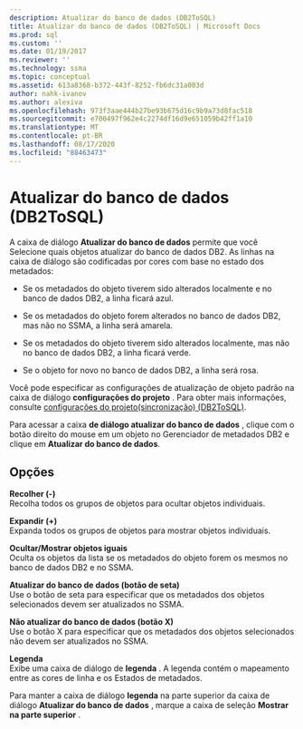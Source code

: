 ```yaml
---
description: Atualizar do banco de dados (DB2ToSQL)
title: Atualizar do banco de dados (DB2ToSQL) | Microsoft Docs
ms.prod: sql
ms.custom: ''
ms.date: 01/19/2017
ms.reviewer: ''
ms.technology: ssma
ms.topic: conceptual
ms.assetid: 613a8368-b372-443f-8252-fb6dc31a003d
author: nahk-ivanov
ms.author: alexiva
ms.openlocfilehash: 973f3aae444b27be93b675d16c9b9a73d8fac518
ms.sourcegitcommit: e700497f962e4c2274df16d9e651059b42ff1a10
ms.translationtype: MT
ms.contentlocale: pt-BR
ms.lasthandoff: 08/17/2020
ms.locfileid: "88463473"
---
```

# <a name="refresh-from-database-db2tosql"></a>Atualizar do banco de dados (DB2ToSQL)
A caixa de diálogo **Atualizar do banco de dados** permite que você Selecione quais objetos atualizar do banco de dados DB2. As linhas na caixa de diálogo são codificadas por cores com base no estado dos metadados:  
  
-   Se os metadados do objeto tiverem sido alterados localmente e no banco de dados DB2, a linha ficará azul.  
  
-   Se os metadados do objeto forem alterados no banco de dados DB2, mas não no SSMA, a linha será amarela.  
  
-   Se os metadados do objeto tiverem sido alterados localmente, mas não no banco de dados DB2, a linha ficará verde.  
  
-   Se o objeto for novo no banco de dados DB2, a linha será rosa.  
  
Você pode especificar as configurações de atualização de objeto padrão na caixa de diálogo **configurações do projeto** . Para obter mais informações, consulte [configurações do projeto&#40;sincronização&#41; &#40;DB2ToSQL&#41;](../../ssma/db2/project-settings-synchronization-db2tosql.md).  
  
Para acessar a caixa **de diálogo atualizar do banco de dados** , clique com o botão direito do mouse em um objeto no Gerenciador de metadados DB2 e clique em **Atualizar do banco de dados**.  
  
## <a name="options"></a>Opções  
**Recolher (-)**  
Recolha todos os grupos de objetos para ocultar objetos individuais.  
  
**Expandir (+)**  
Expanda todos os grupos de objetos para mostrar objetos individuais.  
  
**Ocultar/Mostrar objetos iguais**  
Oculta os objetos da lista se os metadados do objeto forem os mesmos no banco de dados DB2 e no SSMA.  
  
**Atualizar do banco de dados (botão de seta)**  
Use o botão de seta para especificar que os metadados dos objetos selecionados devem ser atualizados no SSMA.  
  
**Não atualizar do banco de dados (botão X)**  
Use o botão X para especificar que os metadados dos objetos selecionados não devem ser atualizados no SSMA.  
  
**Legenda**  
Exibe uma caixa de diálogo de **legenda** . A legenda contém o mapeamento entre as cores de linha e os Estados de metadados.  
  
Para manter a caixa de diálogo **legenda** na parte superior da caixa de diálogo **Atualizar do banco de dados** , marque a caixa de seleção **Mostrar na parte superior** .  
  
